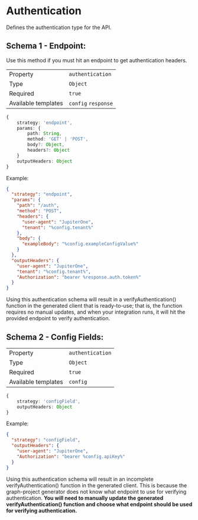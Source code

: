 # Authentication

Defines the authentication type for the API.

## Schema 1 - Endpoint:

Use this method if you must hit an endpoint to get authentication headers.

|                     |                     |
| ------------------- | ------------------- |
| Property            | `authentication`    |
| Type                | `Object`            |
| Required            | `true`              |
| Available templates | `config` `response` |

```ts
{
    strategy: 'endpoint',
    params: {
        path: String,
        method: 'GET' | 'POST',
        body?: Object,
        headers?: Object
    }
    outputHeaders: Object
}
```

Example:

```json
{
  "strategy": "endpoint",
  "params": {
    "path": "/auth",
    "method": "POST",
    "headers": {
      "user-agent": "JupiterOne",
      "tenant": "%config.tenant%"
    },
    "body": {
      "exampleBody": "%config.exampleConfigValue%"
    }
  },
  "outputHeaders": {
    "user-agent": "JupiterOne",
    "tenant": "%config.tenant%",
    "Authorization": "bearer %response.auth.token%"
  }
}
```

Using this authentication schema will result in a verifyAuthentication()
function in the generated client that is ready-to-use; that is, the function
requires no manual updates, and when your integration runs, it will hit the
provided endpoint to verify authentication.

## Schema 2 - Config Fields:

|                     |                  |
| ------------------- | ---------------- |
| Property            | `authentication` |
| Type                | `Object`         |
| Required            | `true`           |
| Available templates | `config`         |

```ts
{
    strategy: 'configField',
    outputHeaders: Object
}
```

Example:

```json
{
  "strategy": "configField",
  "outputHeaders": {
    "user-agent": "JupiterOne",
    "Authorization": "bearer %config.apiKey%"
  }
}
```

Using this authentication schema will result in an incomplete
verifyAuthentication() function in the generated client. This is because the
graph-project generator does not know what endpoint to use for verifying
authentication. <b>You will need to manually update the generated
verifyAuthentication() function and choose what endpoint should be used for
verifying authentication.</b>

